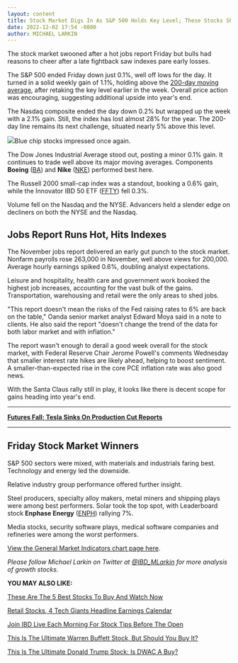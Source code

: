 ```yaml
---
layout: content
title: Stock Market Digs In As S&P 500 Holds Key Level; These Stocks Shine Brightest
date: 2022-12-02 17:54 -0800
author: MICHAEL LARKIN
---
```






The stock market swooned after a hot jobs report Friday but bulls had reasons to cheer after a late fightback saw indexes pare early losses.




The S&P 500 ended Friday down just 0.1%, well off lows for the day. It turned in a solid weekly gain of 1.1%, holding above the [200-day moving average](https://www.investors.com/how-to-invest/investors-corner/moving-averages-provide-effective-tool-for-your-trading/), after retaking the key level earlier in the week. Overall price action was encouraging, suggesting additional upside into year's end.


The Nasdaq composite ended the day down 0.2% but wrapped up the week with a 2.1% gain. Still, the index has lost almost 28% for the year. The 200-day line remains its next challenge, situated nearly 5% above this level.


![](https://www.investors.com/wp-content/uploads/2022/12/MP120222_new-275x300.jpg)Blue chip stocks impressed once again.


The Dow Jones Industrial Average stood out, posting a minor 0.1% gain. It continues to trade well above its major moving averages. Components **Boeing** ([BA](https://research.investors.com/quote.aspx?symbol=BA)) and **Nike** ([NKE](https://research.investors.com/quote.aspx?symbol=NKE)) performed best here.


The Russell 2000 small-cap index was a standout, booking a 0.6% gain, while the Innovator IBD 50 ETF ([FFTY](https://research.investors.com/quote.aspx?symbol=FFTY)) fell 0.3%.


Volume fell on the Nasdaq and the NYSE. Advancers held a slender edge on decliners on both the NYSE and the Nasdaq.


Jobs Report Runs Hot, Hits Indexes
----------------------------------


The November jobs report delivered an early gut punch to the stock market. Nonfarm payrolls rose 263,000 in November, well above views for 200,000. Average hourly earnings spiked 0.6%, doubling analyst expectations.


Leisure and hospitality, health care and government work booked the highest job increases, accounting for the vast bulk of the gains. Transportation, warehousing and retail were the only areas to shed jobs.


"This report doesn't mean the risks of the Fed raising rates to 6% are back on the table," Oanda senior market analyst Edward Moya said in a note to clients. He also said the report "doesn't change the trend of the data for both labor market and with inflation."


The report wasn't enough to derail a good week overall for the stock market, with Federal Reserve Chair Jerome Powell's comments Wednesday that smaller interest rate hikes are likely ahead, helping to boost sentiment.  A smaller-than-expected rise in the core PCE inflation rate was also good news.


With the Santa Claus rally still in play, it looks like there is decent scope for gains heading into year's end.




---


**[Futures Fall; Tesla Sinks On Production Cut Reports](https://www.investors.com/market-trend/stock-market-today/dow-jones-futures-resilient-market-rally-resilient-tesla-stock-falls-on-production-cut/)**




---


Friday Stock Market Winners
---------------------------


S&P 500 sectors were mixed, with materials and industrials faring best. Technology and energy led the downside.


Relative industry group performance offered further insight.



Steel producers, specialty alloy makers, metal miners and shipping plays were among best performers. Solar took the top spot, with Leaderboard stock **Enphase Energy** ([ENPH](https://research.investors.com/quote.aspx?symbol=ENPH)) rallying 7%.


Media stocks, security software plays, medical software companies and refineries were among the worst performers.


[View the General Market Indicators chart page here](https://www.investors.com/wp-content/uploads/2022/12/DailyGMI_120222.pdf).


*Please follow Michael Larkin on Twitter at [@IBD\_MLarkin](https://twitter.com/IBD_MLarkin) for more analysis of growth stocks.*


**YOU MAY ALSO LIKE:**


[These Are The 5 Best Stocks To Buy And Watch Now](https://www.investors.com/research/best-stocks-to-buy-now/)


[Retail Stocks, 4 Tech Giants Headline Earnings Calendar](https://www.investors.com/research/earnings-preview/home-depot-walmart-kick-off-busy-week-of-retail-earnings-tech-investors-eye-results-from-cisco-nvidia-amat/)


[Join IBD Live Each Morning For Stock Tips Before The Open](https://shop.investors.com/offer/splashresponsive.aspx?id=IBD-Live&intcode=invstcntnartcls%7Ccms%7Cibdlive%7C2020%7C07%7Cibdlive%7Cna%7C%7C727112&src=A00433A)


[This Is The Ultimate Warren Buffett Stock, But Should You Buy It?](https://www.investors.com/research/berkshire-hathaway-stock-buy-now-warren-buffett-stock/)


[This Is The Ultimate Donald Trump Stock: Is DWAC A Buy?](https://www.investors.com/research/donald-trump-stock-buy-now-trump-media-technology-group-tmtg-stock-dwac-stock-spac/)




